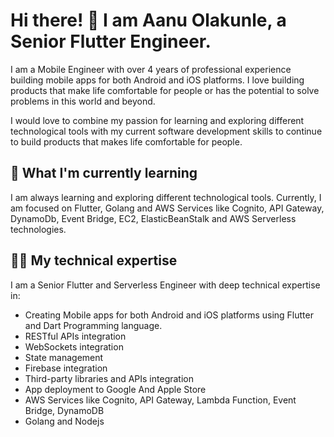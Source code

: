 # Hi there! 👋 I am Aanu Olakunle, a Senior Flutter Engineer.

I am a Mobile Engineer with over 4 years of professional experience building mobile apps for both Android and iOS platforms. I love building products that make life comfortable for people or has the potential to solve problems in this world and beyond. 

I would love to combine my passion for learning and exploring different technological tools with my current software development skills to continue to build products that makes life comfortable for people.

## 🌱 What I'm currently learning 

I am always learning and exploring different technological tools. Currently, I am focused on Flutter, Golang and AWS Services like Cognito, API Gateway, DynamoDb, Event Bridge, EC2, ElasticBeanStalk  and AWS Serverless technologies.

## 👨‍💻 My technical expertise 

I am a Senior Flutter and Serverless Engineer with deep technical expertise in:

- Creating Mobile apps for both Android and iOS platforms using Flutter and Dart Programming language.
- RESTful APIs integration
- WebSockets integration
- State management
- Firebase integration
- Third-party libraries and APIs integration
- App deployment to Google And Apple Store
- AWS Services like Cognito, API Gateway, Lambda Function, Event Bridge, DynamoDB
- Golang and Nodejs
